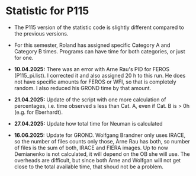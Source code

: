 # Statistic for P115
+ The P115 version of the statistic code is slightly different compared to the previous versions.

+ For this semester, Roland has assigned specific Category A and Category B times. Programs can have time for both categories, or just for one.

+ **10.04.2025:** There was an error with Arne Rau's PID for FEROS (P115_pi.list). I corrected it and also assigned 20 h to  this run. He does not have specific amounts for FEROS or WFI, so that is completely random. I also reduced his GROND time by that amount.
+ **21.04.2025:** Update of the script with one more calculation of percentages, i.e. time observed s less than Cat. A, even if Cat. B is > 0h (e.g. for Eberhardt).
+ **27.04.2025:** Update how total time for Neuman is calculated
+ **16.06.2025:** Update for GROND. Wolfgang Brandner only uses IRACE, so the number of files counts only those, Arne Rau has both, so number of files is the sum of both, IRACE and FIERA images. Up to now Demianenko is not calculated, it will depend on the OB she will use. The overheads are difficult, but since both Arne and Wolfgan will not get close to the total available time, that shoud not be a problem.

